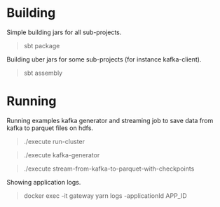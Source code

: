 # Building

Simple building jars for all sub-projects.
> sbt package

Building uber jars for some sub-projects (for instance kafka-client).
> sbt assembly

# Running

Running examples kafka generator and streaming job to save data from kafka to parquet files on hdfs.
> ./execute run-cluster

> ./execute kafka-generator

> ./execute stream-from-kafka-to-parquet-with-checkpoints

Showing application logs.
> docker exec -it gateway yarn logs -applicationId APP_ID

